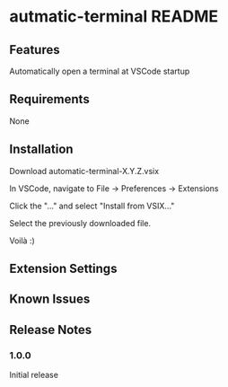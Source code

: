 # autmatic-terminal README

## Features

Automatically open a terminal at VSCode startup

## Requirements

None

## Installation

Download automatic-terminal-X.Y.Z.vsix

In VSCode, navigate to File -> Preferences -> Extensions

Click the "..." and select "Install from VSIX..."

Select the previously downloaded file.

Voilà :)

## Extension Settings

## Known Issues

## Release Notes

### 1.0.0

Initial release
